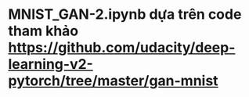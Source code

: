 # MNIST_GAN-2.ipynb dựa trên code tham khảo https://github.com/udacity/deep-learning-v2-pytorch/tree/master/gan-mnist
